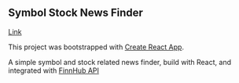 ## Symbol Stock News Finder

[Link](https://stocknewsfinder.netlify.app/)

This project was bootstrapped with [Create React App](https://github.com/facebook/create-react-app).

A simple symbol and stock related news finder, build with React, and integrated with [FinnHub API](https://finnhub.io/docs/api#introduction)